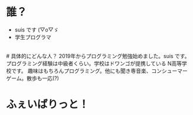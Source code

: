 # 誰？
- suis です (▽o▽ゞ
- 学生プログラマ

<br>
# 具体的にどんな人？
2019年からプログラミング勉強始めました。suis です。  
プログラミング経験は中級者くらい。学校はドワンゴが提携している N高等学校です。  
趣味はもちろんプログラミング。他にも聞き専音楽、コンシューマーゲーム。散歩も一応(?) 

  
# ふぇいばりっと！
